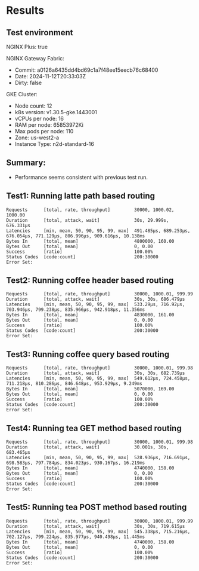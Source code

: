 # Results

## Test environment

NGINX Plus: true

NGINX Gateway Fabric:

- Commit: a0126a6435dd4bd69c1a7f48ee15eecb76c68400
- Date: 2024-11-12T20:33:03Z
- Dirty: false

GKE Cluster:

- Node count: 12
- k8s version: v1.30.5-gke.1443001
- vCPUs per node: 16
- RAM per node: 65853972Ki
- Max pods per node: 110
- Zone: us-west2-a
- Instance Type: n2d-standard-16

## Summary:

- Performance seems consistent with previous test run.

## Test1: Running latte path based routing

```text
Requests      [total, rate, throughput]         30000, 1000.02, 1000.00
Duration      [total, attack, wait]             30s, 29.999s, 676.331µs
Latencies     [min, mean, 50, 90, 95, 99, max]  491.485µs, 689.253µs, 676.054µs, 771.129µs, 806.996µs, 909.616µs, 10.138ms
Bytes In      [total, mean]                     4800000, 160.00
Bytes Out     [total, mean]                     0, 0.00
Success       [ratio]                           100.00%
Status Codes  [code:count]                      200:30000  
Error Set:
```

## Test2: Running coffee header based routing

```text
Requests      [total, rate, throughput]         30000, 1000.01, 999.99
Duration      [total, attack, wait]             30s, 30s, 686.479µs
Latencies     [min, mean, 50, 90, 95, 99, max]  533.29µs, 716.92µs, 703.946µs, 799.238µs, 835.966µs, 942.918µs, 11.356ms
Bytes In      [total, mean]                     4830000, 161.00
Bytes Out     [total, mean]                     0, 0.00
Success       [ratio]                           100.00%
Status Codes  [code:count]                      200:30000  
Error Set:
```

## Test3: Running coffee query based routing

```text
Requests      [total, rate, throughput]         30000, 1000.01, 999.98
Duration      [total, attack, wait]             30s, 30s, 682.739µs
Latencies     [min, mean, 50, 90, 95, 99, max]  549.612µs, 724.458µs, 711.218µs, 810.286µs, 846.648µs, 953.929µs, 9.249ms
Bytes In      [total, mean]                     5070000, 169.00
Bytes Out     [total, mean]                     0, 0.00
Success       [ratio]                           100.00%
Status Codes  [code:count]                      200:30000  
Error Set:
```

## Test4: Running tea GET method based routing

```text
Requests      [total, rate, throughput]         30000, 1000.01, 999.98
Duration      [total, attack, wait]             30.001s, 30s, 683.465µs
Latencies     [min, mean, 50, 90, 95, 99, max]  528.936µs, 716.691µs, 698.583µs, 797.784µs, 834.023µs, 930.167µs, 16.219ms
Bytes In      [total, mean]                     4740000, 158.00
Bytes Out     [total, mean]                     0, 0.00
Success       [ratio]                           100.00%
Status Codes  [code:count]                      200:30000  
Error Set:
```

## Test5: Running tea POST method based routing

```text
Requests      [total, rate, throughput]         30000, 1000.01, 999.99
Duration      [total, attack, wait]             30s, 30s, 719.615µs
Latencies     [min, mean, 50, 90, 95, 99, max]  545.338µs, 715.216µs, 702.127µs, 799.224µs, 835.977µs, 940.498µs, 11.445ms
Bytes In      [total, mean]                     4740000, 158.00
Bytes Out     [total, mean]                     0, 0.00
Success       [ratio]                           100.00%
Status Codes  [code:count]                      200:30000  
Error Set:
```
